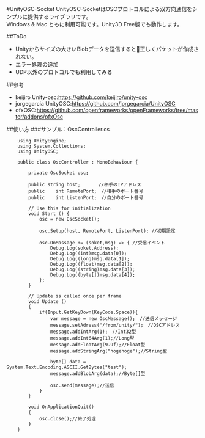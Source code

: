#UnityOSC-Socket
UnityOSC-SocketはOSCプロトコルによる双方向通信をシンプルに提供するライブラリです。    
Windows & Mac ともに利用可能です。Unity3D Free版でも動作します。

##ToDo
+ Unityからサイズの大きいBlobデータを送信すると正しくパケットが作成されない。
+ エラー処理の追加
+ UDP以外のプロトコルでも利用してみる

##参考
+ keijiro Unity-osc:<https://github.com/keijiro/unity-osc>
+ jorgegarcia UnityOSC:<https://github.com/jorgegarcia/UnityOSC>
+ ofxOSC:<https://github.com/openframeworks/openFrameworks/tree/master/addons/ofxOsc>

##使い方
###サンプル：OscController.cs 

        using UnityEngine;
        using System.Collections;
        using UnityOSC;

        public class OscController : MonoBehaviour {

            private OscSocket osc;

            public string host;　　　　//相手のIPアドレス
            public    int RemotePort;　//相手のポート番号
            public    int ListenPort;　//自分のポート番号

            // Use this for initialization
        	void Start () {
                osc = new OscSocket();

                osc.Setup(host, RemotePort, ListenPort); //初期設定

                osc.OnMassage += (soket,msg) => { //受信イベント
                    Debug.Log(soket.Address);
                    Debug.Log((int)msg.data[0]);
                    Debug.Log((long)msg.data[1]);
                    Debug.Log((float)msg.data[2]);
                    Debug.Log((string)msg.data[3]);
                    Debug.Log((byte[])msg.data[4]);
                };
            }

        	// Update is called once per frame
        	void Update ()
            {
        	    if(Input.GetKeyDown(KeyCode.Space)){
                    var message = new OscMessage();　//送信メッセージ
                    message.setAdress("/from/unity/");　//OSCアドレス
                    message.addIntArg(1);　//Int32型
                    message.addInt64Arg(1);//Long型
                    message.addFloatArg(9.9f);//Float型
                    message.addStringArg("hogehoge");//String型

                    byte[] data = System.Text.Encoding.ASCII.GetBytes("test");
                    message.addBlobArg(data);//Byte[]型

                    osc.send(message);//送信
                }
        	}

            void OnApplicationQuit()
            {
                osc.close();//終了処理
            }
        }
